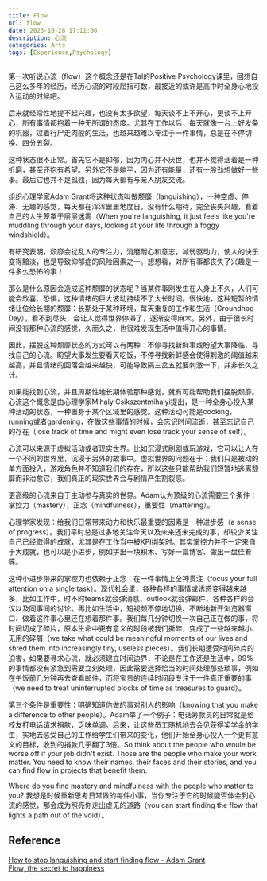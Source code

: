 ```yaml
---
title: Flow
url: flow
date: 2023-10-28 17:11:00
description: 心流
categories: Arts
tags: [Experience,Psychology]
---
```


第一次听说心流（flow）这个概念还是在Tal的Positive Psychology课里，回想自己这么多年的经历，经历心流的时段屈指可数，最接近的或许是高中时全身心地投入运动的时候吧。

后来就经常性地提不起兴趣，也没有太多欲望，每天谈不上不开心，更谈不上开心，所有事情都抱着一种无所谓的态度。尤其在工作以后，每天就像一台上好发条的机器，过着行尸走肉般的生活，也越来越难以专注于一件事情，总是在不停切换、四分五裂。

这种状态很不正常。首先它不是抑郁，因为内心并不厌世，也并不觉得活着是一种折磨，甚至还抱有希望。另外它不是躺平，因为还有能量，还有一股劲想做好一些事。最后它也并不是孤独，因为每天都有与亲人朋友交流。

组织心理学家Adam Grant将这种状态叫做颓靡（languishing），一种空虚、停滞、无趣的感觉，每天都在浑浑噩噩地度日，没有什么期待，完全丧失兴趣，看着自己的人生笼罩于层层迷雾（When you're languishing, it just feels like you're muddling through your days, looking at your life through a foggy windshield）。

有研究表明，颓靡会扰乱人的专注力，消磨耐心和意志，减弱驱动力，使人的快乐变得黯淡，也是导致抑郁症的风险因素之一。想想看，对所有事都丧失了兴趣是一件多么恐怖的事！

那么是什么原因会造成这种颓靡的状态呢？当某件事刚发生在人身上不久，人们可能会欣喜、恐惧，这种情绪的巨大波动持续不了太长时间。很快地，这种短暂的情绪让位给长期的颓靡：长期处于某种环境，每天重复的工作和生活（Groundhog Day），看不到尽头，会让人觉得世界停滞了，逐渐变得麻木。另外，由于很长时间没有那种心流的感觉，久而久之，也很难发现生活中值得开心的事情。

因此，摆脱这种颓靡状态的方式可以有两种：不停寻找新鲜事或盼望大事降临，寻找自己的心流。盼望大事发生要看天吃饭，不停寻找新鲜感会使得刺激的阈值越来越高，并且情绪的回落会越来越快，可能导致隔三岔五就要刺激一下，并非长久之计。

如果能找到心流，并且周期性地长期体验那种感觉，就有可能帮助我们摆脱颓靡。心流这个概念是由心理学家Mihaly Csikszentmihalyi提出，是一种全身心投入某种活动的状态，一种置身于某个区域里的感觉。这种活动可能是cooking，running或者gardening，在做这些事情的时候，会忘记时间流逝，甚至忘记自己的存在（lose track of time and might even lose track your sense of self）。

心流可以来源于虚拟活动或者现实世界。比如沉浸式刷剧或玩游戏，它可以让人在一个不同的世界里，沉浸于另外的故事中。虚拟世界的问题在于：我们只是被动的单方面投入，游戏角色并不知道我们的存在，所以这些只能帮助我们短暂地逃离颓靡而非治愈它，我们真正的现实世界会与剧情产生割裂感。

更高级的心流来自于主动参与真实的世界。Adam认为顶级的心流需要三个条件：掌控力（mastery），正念（mindfulness），重要性（mattering）。

心理学家发现：给我们日常带来动力和快乐最重要的因素是一种进步感（a sense of progress）。我们平时总是过多地关注今天以及未来还未完成的事，却较少关注自己已经取得的成就，尤其是在工作当中被KPI绑架时。其实掌控力并不一定来自于大成就，也可以是小进步，例如拼出一块积木、写好一篇博客、做出一盘佳肴等。

这种小进步带来的掌控力也依赖于正念：在一件事情上全神贯注（focus your full attention on a single task）。现代社会里，各种各样的事情或诱惑变得越来越多，比如工作中，时不时teams就会弹消息、outlook就会弹邮件、各种各样的会议以及同事间的讨论。再比如生活中，短视频不停地切换、不断地新开浏览器窗口、做着这件事心里还在想着那件事。我们每几分钟切换一次自己正在做的事，将时间切成了碎片，原本生命中更有意义的时段被我们撕碎，变成了一些越来越小、无用的碎屑（we take what could be meaningful moments of our lives and shred them into increasingly tiny, useless pieces）。我们长期遭受时间碎片的迫害，如果要寻求心流，就必须建立时间边界，不论是在工作还是生活中，99%的事情都没有紧急到需要立刻处理，因此需要选择恰当的时间处理那些琐事，例如在午饭前几分钟再去查看邮件，而将宝贵的连续时间段专注于一件真正重要的事（we need to treat uninterrupted blocks of time as treasures to guard）。

第三个条件是重要性：明确知道你做的事对别人的影响（knowing that you make a difference to other people）。Adam举了一个例子：电话筹款员的日常就是给校友打电话请求捐款，乏味单调。后来，让这些员工随机地去会见获得奖学金的学生，实地去感受自己的工作给学生们带来的变化，他们开始全身心投入一个更有意义的目标，收到的捐款几乎翻了3倍。So think about the people who woule be worse off if your job didn't exist. Those are the people who make your work matter. You need to know their names, their faces and their stories, and you can find flow in projects that benefit them.

Where do you find mastery and mindfulness with the people who matter to you? 我想是时候重新思考日常做的每件小事，当你专注于它的时候能否体会到心流的感觉，那会成为照亮你走出虚无的道路（you can start finding the flow that lights a path out of the void）。

## Reference

[How to stop languishing and start finding flow - Adam Grant](https://www.zhihu.com/zvideo/1429024000794537984)  
[Flow, the secret to happiness](https://www.ted.com/talks/mihaly_csikszentmihalyi_flow_the_secret_to_happiness)

